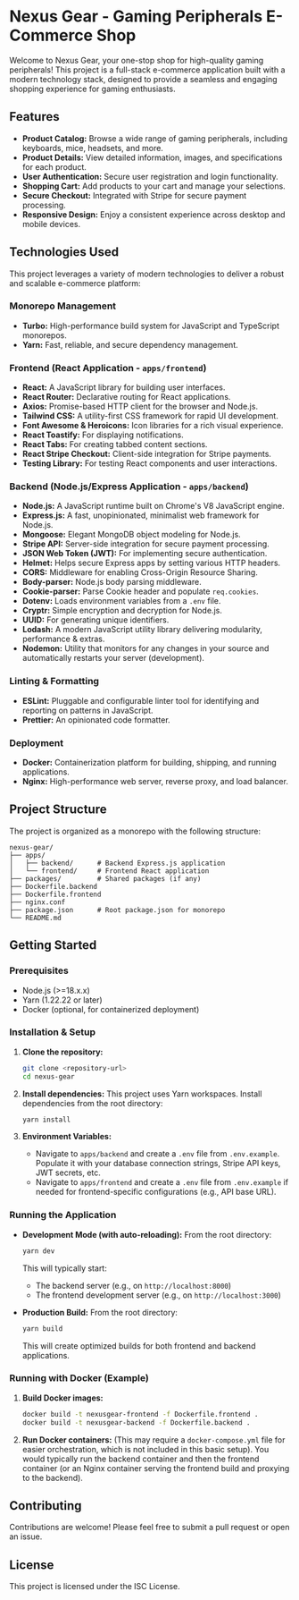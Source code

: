 # Nexus Gear - Gaming Peripherals E-Commerce Shop

Welcome to Nexus Gear, your one-stop shop for high-quality gaming peripherals! This project is a full-stack e-commerce application built with a modern technology stack, designed to provide a seamless and engaging shopping experience for gaming enthusiasts.

## Features

- **Product Catalog:** Browse a wide range of gaming peripherals, including keyboards, mice, headsets, and more.
- **Product Details:** View detailed information, images, and specifications for each product.
- **User Authentication:** Secure user registration and login functionality.
- **Shopping Cart:** Add products to your cart and manage your selections.
- **Secure Checkout:** Integrated with Stripe for secure payment processing.
- **Responsive Design:** Enjoy a consistent experience across desktop and mobile devices.

## Technologies Used

This project leverages a variety of modern technologies to deliver a robust and scalable e-commerce platform:

### Monorepo Management

- **Turbo:** High-performance build system for JavaScript and TypeScript monorepos.
- **Yarn:** Fast, reliable, and secure dependency management.

### Frontend (React Application - `apps/frontend`)

- **React:** A JavaScript library for building user interfaces.
- **React Router:** Declarative routing for React applications.
- **Axios:** Promise-based HTTP client for the browser and Node.js.
- **Tailwind CSS:** A utility-first CSS framework for rapid UI development.
- **Font Awesome & Heroicons:** Icon libraries for a rich visual experience.
- **React Toastify:** For displaying notifications.
- **React Tabs:** For creating tabbed content sections.
- **React Stripe Checkout:** Client-side integration for Stripe payments.
- **Testing Library:** For testing React components and user interactions.

### Backend (Node.js/Express Application - `apps/backend`)

- **Node.js:** A JavaScript runtime built on Chrome's V8 JavaScript engine.
- **Express.js:** A fast, unopinionated, minimalist web framework for Node.js.
- **Mongoose:** Elegant MongoDB object modeling for Node.js.
- **Stripe API:** Server-side integration for secure payment processing.
- **JSON Web Token (JWT):** For implementing secure authentication.
- **Helmet:** Helps secure Express apps by setting various HTTP headers.
- **CORS:** Middleware for enabling Cross-Origin Resource Sharing.
- **Body-parser:** Node.js body parsing middleware.
- **Cookie-parser:** Parse Cookie header and populate `req.cookies`.
- **Dotenv:** Loads environment variables from a `.env` file.
- **Cryptr:** Simple encryption and decryption for Node.js.
- **UUID:** For generating unique identifiers.
- **Lodash:** A modern JavaScript utility library delivering modularity, performance & extras.
- **Nodemon:** Utility that monitors for any changes in your source and automatically restarts your server (development).

### Linting & Formatting

- **ESLint:** Pluggable and configurable linter tool for identifying and reporting on patterns in JavaScript.
- **Prettier:** An opinionated code formatter.

### Deployment

- **Docker:** Containerization platform for building, shipping, and running applications.
- **Nginx:** High-performance web server, reverse proxy, and load balancer.

## Project Structure

The project is organized as a monorepo with the following structure:

```
nexus-gear/
├── apps/
│   ├── backend/      # Backend Express.js application
│   └── frontend/     # Frontend React application
├── packages/         # Shared packages (if any)
├── Dockerfile.backend
├── Dockerfile.frontend
├── nginx.conf
├── package.json      # Root package.json for monorepo
└── README.md
```

## Getting Started

### Prerequisites

- Node.js (>=18.x.x)
- Yarn (1.22.22 or later)
- Docker (optional, for containerized deployment)

### Installation & Setup

1.  **Clone the repository:**

    ```bash
    git clone <repository-url>
    cd nexus-gear
    ```

2.  **Install dependencies:**
    This project uses Yarn workspaces. Install dependencies from the root directory:

    ```bash
    yarn install
    ```

3.  **Environment Variables:**
    - Navigate to `apps/backend` and create a `.env` file from `.env.example`. Populate it with your database connection strings, Stripe API keys, JWT secrets, etc.
    - Navigate to `apps/frontend` and create a `.env` file from `.env.example` if needed for frontend-specific configurations (e.g., API base URL).

### Running the Application

- **Development Mode (with auto-reloading):**
  From the root directory:

  ```bash
  yarn dev
  ```

  This will typically start:

  - The backend server (e.g., on `http://localhost:8000`)
  - The frontend development server (e.g., on `http://localhost:3000`)

- **Production Build:**
  From the root directory:
  ```bash
  yarn build
  ```
  This will create optimized builds for both frontend and backend applications.

### Running with Docker (Example)

1.  **Build Docker images:**

    ```bash
    docker build -t nexusgear-frontend -f Dockerfile.frontend .
    docker build -t nexusgear-backend -f Dockerfile.backend .
    ```

2.  **Run Docker containers:**
    (This may require a `docker-compose.yml` file for easier orchestration, which is not included in this basic setup). You would typically run the backend container and then the frontend container (or an Nginx container serving the frontend build and proxying to the backend).

## Contributing

Contributions are welcome! Please feel free to submit a pull request or open an issue.

## License

This project is licensed under the ISC License.
